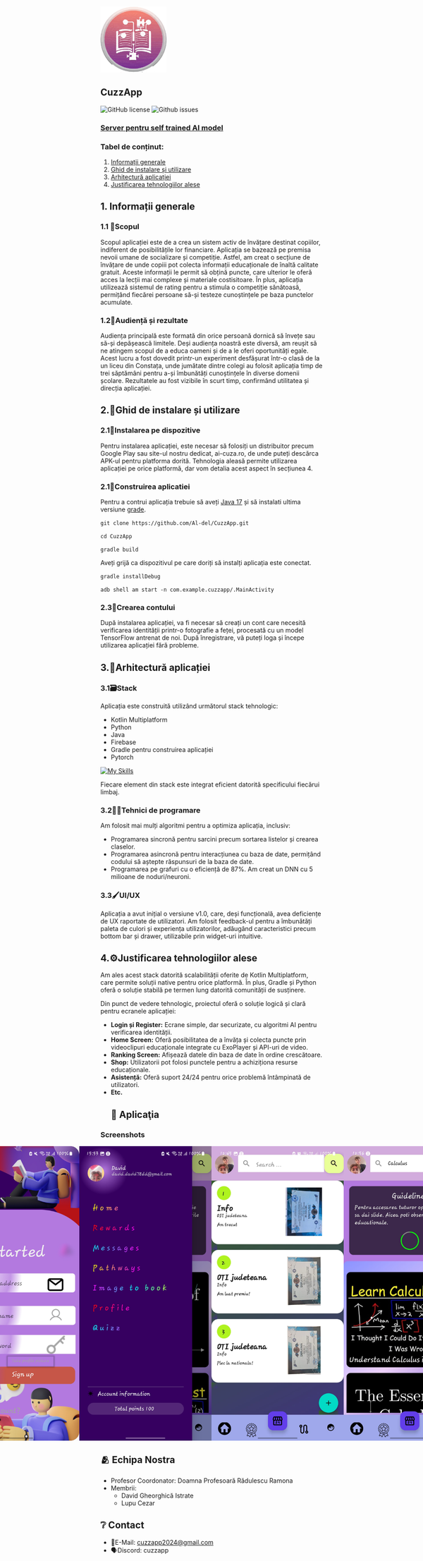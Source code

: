 <img width="150px" src="https://github.com/Al-del/CuzzApp/blob/master/app/src/main/res/drawable/iconitza.png" />

## CuzzApp
![GitHub license](https://img.shields.io/badge/licence-MIT-green)
![Github issues](https://img.shields.io/badge/issues-0%20open-yellow)
### [Server pentru self trained AI model](https://github.com/Al-del/Cuzzapp_Server)
### Tabel de conținut:
1. [Informații generale](#informații-generale)
2. [Ghid de instalare și utilizare](#ghid-de-instalare-și-utilizare)
3. [Arhitectură aplicației](#arhitectură-aplicației)
4. [Justificarea tehnologiilor alese](#justificarea-tehnologiilor-alese)

## 1. Informații generale

### 1.1 🎯Scopul
Scopul aplicației este de a crea un sistem activ de învățare destinat copiilor, indiferent de posibilitățile lor financiare. Aplicația se bazează pe premisa nevoii umane de socializare și competiție. Astfel, am creat o secțiune de învățare de unde copiii pot colecta informații educaționale de înaltă calitate gratuit. Aceste informații le permit să obțină puncte, care ulterior le oferă acces la lecții mai complexe și materiale costisitoare. În plus, aplicația utilizează sistemul de rating pentru a stimula o competiție sănătoasă, permițând fiecărei persoane să-și testeze cunoștințele pe baza punctelor acumulate.

### 1.2👥Audiență și rezultate
Audiența principală este formată din orice persoană dornică să învețe sau să-și depășească limitele. Deși audiența noastră este diversă, am reușit să ne atingem scopul de a educa oameni și de a le oferi oportunități egale. Acest lucru a fost dovedit printr-un experiment desfășurat într-o clasă de la un liceu din Constața, unde jumătate dintre colegi au folosit aplicația timp de trei săptămâni pentru a-și îmbunătăți cunoștințele în diverse domenii școlare. Rezultatele au fost vizibile în scurt timp, confirmând utilitatea și direcția aplicației.

## 2.🔧Ghid de instalare și utilizare

### 2.1📲Instalarea pe dispozitive
Pentru instalarea aplicației, este necesar să folosiți un distribuitor precum Google Play sau site-ul nostru dedicat, ai-cuza.ro, de unde puteți descărca APK-ul pentru platforma dorită. Tehnologia aleasă permite utilizarea aplicației pe orice platformă, dar vom detalia acest aspect în secțiunea 4.
### 2.1📲Construirea aplicatiei
Pentru a contrui aplicația trebuie să aveți [Java 17](https://www.oracle.com/java/technologies/javase/jdk17-archive-downloads.html) și să instalati ultima versiune [grade](https://gradle.org/install/).
```
git clone https://github.com/Al-del/CuzzApp.git 
```
```
cd CuzzApp
```
```
gradle build
```
Aveți grijă ca dispozitivul pe care doriți să instalți aplicația este conectat.
```
gradle installDebug
```
```
adb shell am start -n com.example.cuzzapp/.MainActivity
```
### 2.3🔑Crearea contului
După instalarea aplicației, va fi necesar să creați un cont care necesită verificarea identității printr-o fotografie a feței, procesată cu un model TensorFlow antrenat de noi. După înregistrare, vă puteți loga și începe utilizarea aplicației fără probleme.

## 3.📐Arhitectură aplicației

### 3.1🗃️Stack
Aplicația este construită utilizând următorul stack tehnologic:
- Kotlin Multiplatform
- Python
- Java
- Firebase
- Gradle pentru construirea aplicației
- Pytorch

[![My Skills](https://skillicons.dev/icons?i=kotlin,python,java,firebase,gradle,pytorch)](https://skillpythonicons.dev)  

Fiecare element din stack este integrat eficient datorită specificului fiecărui limbaj.

### 3.2👨‍💻Tehnici de programare
Am folosit mai mulți algoritmi pentru a optimiza aplicația, inclusiv:
- Programarea sincronă pentru sarcini precum sortarea listelor și crearea claselor.
- Programarea asincronă pentru interacțiunea cu baza de date, permițând codului să aștepte răspunsuri de la baza de date.
- Programarea pe grafuri cu o eficiență de 87%. Am creat un DNN cu 5 milioane de noduri/neuroni.

### 3.3🖌️UI/UX
Aplicația a avut inițial o versiune v1.0, care, deși funcțională, avea deficiențe de UX raportate de utilizatori. Am folosit feedback-ul pentru a îmbunătăți paleta de culori și experiența utilizatorilor, adăugând caracteristici precum bottom bar și drawer, utilizabile prin widget-uri intuitive.

## 4.⚙️Justificarea tehnologiilor alese

Am ales acest stack datorită scalabilității oferite de Kotlin Multiplatform, care permite soluții native pentru orice platformă. În plus, Gradle și Python oferă o soluție stabilă pe termen lung datorită comunității de susținere.

Din punct de vedere tehnologic, proiectul oferă o soluție logică și clară pentru ecranele aplicației:
- **Login și Register:** Ecrane simple, dar securizate, cu algoritmi AI pentru verificarea identității.
- **Home Screen:** Oferă posibilitatea de a învăța și colecta puncte prin videoclipuri educaționale integrate cu ExoPlayer și API-uri de video.
- **Ranking Screen:** Afișează datele din baza de date în ordine crescătoare.
- **Shop:** Utilizatorii pot folosi punctele pentru a achiziționa resurse educaționale.
- **Asistență:** Oferă suport 24/24 pentru orice problemă întâmpinată de utilizatori.
- **Etc.**
  ## 📂 Aplicaţia
### Screenshots

<div style="display: flex; justify-content: center;">
    <img width="300px" src="https://github.com/Al-del/CuzzApp/blob/master/app/src/main/res/drawable/register.jpg" />
    <img width="300px" src="https://github.com/Al-del/CuzzApp/blob/master/app/src/main/res/drawable/drawer.jpg" />
    <img width="300px" src="https://github.com/Al-del/CuzzApp/blob/master/app/src/main/res/drawable/achievementuri.jpeg" />
  <img width="300px" src="https://github.com/Al-del/CuzzApp/blob/master/app/src/main/res/drawable/WhatsApp%20Image%202024-07-16%20at%2012.56.29.jpeg" />
</div>

## 🫂 Echipa Nostra

- Profesor Coordonator: Doamna Profesoară Rădulescu Ramona
- Membrii:
  - David Gheorghică Istrate
  - Lupu Cezar
## ❔ Contact

- 📧E-Mail: cuzzapp2024@gmail.com
- 🗣️Discord: cuzzapp
